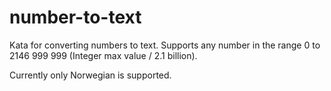 # number-to-text

Kata for converting numbers to text. Supports any number in the range 0 to 2146 999 999 (Integer max value / 2.1 billion).

Currently only Norwegian is supported.
